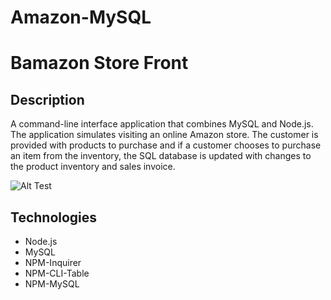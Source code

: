 # Amazon-MySQL

<h1> Bamazon Store Front </h1>

<h2> Description </h2>

A command-line interface application that combines MySQL and Node.js. The application simulates visiting an online Amazon store. The customer is provided with products to purchase and if a customer chooses to purchase an item from the inventory, the SQL database is updated with changes to the product inventory and sales invoice.

![Alt Test](http://recordit.co/ExaLHQf9XO)

<h2> Technologies </h2>
<ul>
  <li> Node.js </li>
  <li> MySQL </li>
  <li> NPM-Inquirer </li>
  <li> NPM-CLI-Table </li>
  <li> NPM-MySQL </li>
</ul>



